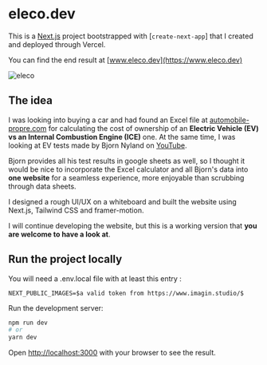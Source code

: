 # eleco.dev

This is a [Next.js](https://nextjs.org/) project bootstrapped with [`create-next-app`] that I created and deployed through Vercel. 

You can find the end result at [www.eleco.dev](https://www.eleco.dev)

![eleco](https://user-images.githubusercontent.com/89133710/224331792-25b98137-e1f2-4f16-96af-5b93b1acc4e3.png)


## The idea

  I was looking into buying a car and had found an Excel file at [automobile-propre.com](https://www.automobile-propre.com/dossiers/calculette-rentabilite-voiture-electrique/) for calculating the cost of ownership of an **Electric Vehicle (EV) vs an Internal Combustion Engine (ICE)** one. At the same time, I was looking at EV tests made by Bjorn Nyland on [YouTube](https://www.youtube.com/@bjornnyland). 
  
  Bjorn provides all his test results in google sheets as well, so I thought it would be nice to incorporate the Excel calculator and all Bjorn's data into **one website** for a seamless experience, more enjoyable than scrubbing through data sheets.

I designed a rough UI/UX on a whiteboard and built the website using Next.js, Tailwind CSS and framer-motion.

I will continue developing the website, but this is a working version that **you are welcome to have a look at**.

## Run the project locally

You will need a .env.local file with at least this entry :

```
NEXT_PUBLIC_IMAGES=$a valid token from https://www.imagin.studio/$
```

Run the development server:

```bash
npm run dev
# or
yarn dev
```

Open [http://localhost:3000](http://localhost:3000) with your browser to see the result.
